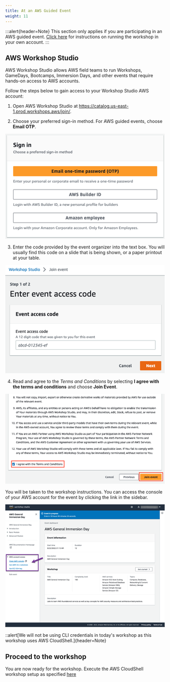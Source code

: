 ```yaml
---
title: At an AWS Guided Event
weight: 11
---
```


:::alert{header=Note}
This section only applies if you are participating in an AWS guided event. [Click here](../02-own-account/) for instructions on running the workshop in your own account.
:::

## AWS Workshop Studio

AWS Workshop Studio allows AWS field teams to run Workshops, GameDays, Bootcamps, Immersion Days, and other events that require hands-on access to AWS accounts.

Follow the steps below to gain access to your Workshop Studio AWS account:

1. Open AWS Workshop Studio at https://catalog.us-east-1.prod.workshops.aws/join/.

2. Choose your preferred sign-in method. For AWS guided events, choose **Email OTP**.

![Studio Signin](/static/images/sign-in.png)

3. Enter the code provided by the event organizer into the text box. You will usually find this code on a slide that is being shown, or a paper printout at your table.

![Enter Code](/static/images/enter-access-code.png)

4. Read and agree to the *Terms and Conditions* by selecting **I agree with the terms and conditions** and choose **Join Event**.

![Terms and Conditions](/static/images/workshop-studio-tc.png)

You will be taken to the workshop instructions. You can access the console of your AWS account for the event by clicking the link in the sidebar.

![Console access](/static/images/console_access.png)

::alert[We will not be using CLI credentials in today's workshop as this workshop uses AWS CloudShell.]{header=Note}

## Proceed to the workshop

You are now ready for the workshop. Execute the AWS CloudShell workshop setup as specified [here](../02-own-account/)
